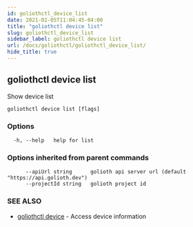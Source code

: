 ```yaml
---
id: goliothctl_device_list
date: 2021-02-05T11:04:45-04:00
title: "goliothctl device list"
slug: goliothctl_device_list
sidebar_label: goliothctl device list
url: /docs/goliothctl/goliothctl_device_list/
hide_title: true
---
```

## goliothctl device list

Show device list

```
goliothctl device list [flags]
```

### Options

```
  -h, --help   help for list
```

### Options inherited from parent commands

```
      --apiUrl string      golioth api server url (default "https://api.golioth.dev")
      --projectId string   golioth project id
```

### SEE ALSO

* [goliothctl device](/docs/goliothctl/goliothctl_device/)	 - Access device information

